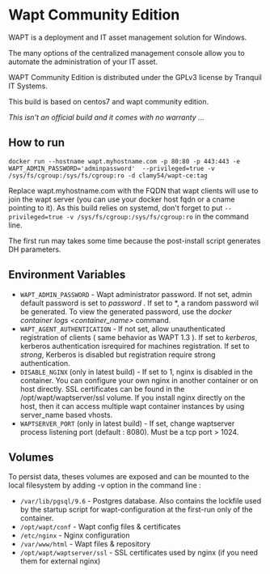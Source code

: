 # Wapt Community Edition

WAPT is a deployment and IT asset management solution for Windows. 

The many options of the centralized management console allow you to automate the administration of your IT asset.

WAPT Community Edition is distributed under the GPLv3 license by Tranquil IT Systems.

This build is based on centos7 and wapt community edition.

*This isn't an official build and it comes with no warranty  ...*

## How to run

```shell
docker run --hostname wapt.myhostname.com -p 80:80 -p 443:443 -e WAPT_ADMIN_PASSWORD='adminpassword'  --privileged=true -v /sys/fs/cgroup:/sys/fs/cgroup:ro -d clamy54/wapt-ce:tag
```

Replace wapt.myhostname.com with the FQDN that wapt clients will use to join the wapt server (you can use your docker host fqdn or a cname pointing to it).
As this build relies on systemd, don't forget to put  `--privileged=true -v /sys/fs/cgroup:/sys/fs/cgroup:ro` in the command line.

The first run may takes some time because the post-install script generates DH parameters.

 ## Environment Variables

* `WAPT_ADMIN_PASSWORD` - Wapt administrator password. If not set, admin default password is set to *password* . If set to \*, a random password wil be generated. To view the generated password, use the *docker container logs \<container_name\>* command.
* `WAPT_AGENT_AUTHENTICATION` -  If not set, allow unauthenticated registration of clients ( same behavior as WAPT 1.3 ). If set to *kerberos*, kerberos authentication isrequired for machines registration. If set to *strong*,  Kerberos is disabled but registration require strong authentication.
* `DISABLE_NGINX` (only in latest build) - If set to 1, nginx is disabled in the container. You can configure your own nginx in another container or on host directly. SSL certificates can be found in the /opt/wapt/waptserver/ssl volume. If you install nginx directly on the host, then it can access multiple wapt container instances by using server_name based vhosts.
* `WAPTSERVER_PORT` (only in latest build) - If set, change waptserver process listening port (default : 8080). Must be a tcp port > 1024.

 ##  Volumes
To persist data, theses volumes are exposed and can be mounted to the local filesystem by adding -v option in the command line :

* `/var/lib/pgsql/9.6` - Postgres database. Also contains the lockfile used by the startup script for wapt-configuration at the  first-run only of the container.
* `/opt/wapt/conf` - Wapt config files & certificates
* `/etc/nginx` - Nginx configuration
* `/var/www/html` - Wapt files & repository
* `/opt/wapt/waptserver/ssl` - SSL certificates used by nginx (if you need them for external nginx)

 
